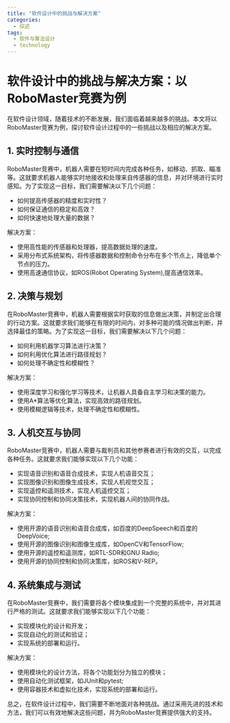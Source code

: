 ```yaml
---  
title: "软件设计中的挑战与解决方案"  
categories:  
  - 综述  
tags: 
  - 软件与算法设计 
  - technology  
---  
```


# 软件设计中的挑战与解决方案：以RoboMaster竞赛为例

在软件设计领域，随着技术的不断发展，我们面临着越来越多的挑战。本文将以RoboMaster竞赛为例，探讨软件设计过程中的一些挑战以及相应的解决方案。

## 1. 实时控制与通信

RoboMaster竞赛中，机器人需要在短时间内完成各种任务，如移动、抓取、瞄准等。这就要求机器人能够实时地接收和处理来自传感器的信息，并对环境进行实时感知。为了实现这一目标，我们需要解决以下几个问题：

- 如何提高传感器的精度和实时性？
- 如何保证通信的稳定和高效？
- 如何快速地处理大量的数据？

解决方案：

- 使用高性能的传感器和处理器，提高数据处理的速度。
- 采用分布式系统架构，将传感器数据和控制命令分布在多个节点上，降低单个节点的压力。
- 使用高速通信协议，如ROS(Robot Operating System),提高通信效率。

## 2. 决策与规划

在RoboMaster竞赛中，机器人需要根据实时获取的信息做出决策，并制定出合理的行动方案。这就要求我们能够在有限的时间内，对多种可能的情况做出判断，并选择最佳的策略。为了实现这一目标，我们需要解决以下几个问题：

- 如何利用机器学习算法进行决策？
- 如何利用优化算法进行路径规划？
- 如何处理不确定性和模糊性？

解决方案：

- 使用深度学习和强化学习等技术，让机器人具备自主学习和决策的能力。
- 使用A*算法等优化算法，实现高效的路径规划。
- 使用模糊逻辑等技术，处理不确定性和模糊性。

## 3. 人机交互与协同

RoboMaster竞赛中，机器人需要与裁判员和其他参赛者进行有效的交互，以完成各种任务。这就要求我们能够实现以下几个功能：

- 实现语音识别和语音合成技术，实现人机语音交互；
- 实现图像识别和图像生成技术，实现人机视觉交互；
- 实现遥控和遥测技术，实现人机遥控交互；
- 实现协同控制和协同决策技术，实现机器人间的协同作战。

解决方案：

- 使用开源的语音识别和语音合成库，如百度的DeepSpeech和百度的DeepVoice;
- 使用开源的图像识别和图像生成库，如OpenCV和TensorFlow;
- 使用开源的遥控和遥测库，如RTL-SDR和GNU Radio;
- 使用开源的协同控制和协同决策库，如ROS和V-REP。

## 4. 系统集成与测试

在RoboMaster竞赛中，我们需要将各个模块集成到一个完整的系统中，并对其进行严格的测试。这就要求我们能够实现以下几个功能：

- 实现模块化的设计和开发；
- 实现自动化的测试和验证；
- 实现系统的部署和运行。

解决方案：

- 使用模块化的设计方法，将各个功能划分为独立的模块；
- 使用自动化测试框架，如JUnit和pytest;
- 使用容器技术和虚拟化技术，实现系统的部署和运行。

总之，在软件设计过程中，我们需要不断地面对各种挑战。通过采用先进的技术和方法，我们可以有效地解决这些问题，并为RoboMaster竞赛提供强大的支持。 
